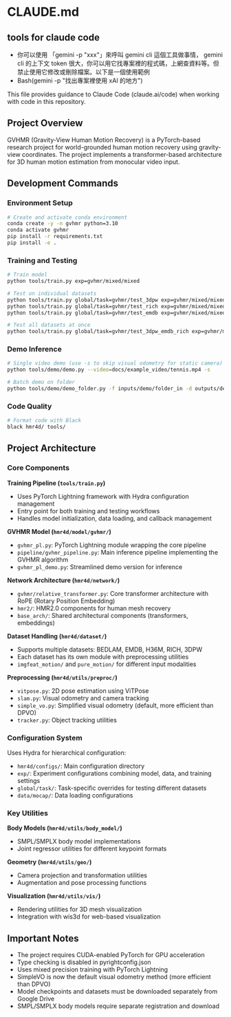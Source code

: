 # CLAUDE.md

## tools for claude code
- 你可以使用 「gemini -p "xxx"」來呼叫 gemini cli 這個工具做事情， gemini cli 的上下文 token 很大，你可以用它找專案裡的程式碼，上網查資料等。但禁止使用它修改或刪除檔案。以下是一個使用範例
- Bash(gemini -p "找出專案裡使用 xAI 的地方")

This file provides guidance to Claude Code (claude.ai/code) when working with code in this repository.

## Project Overview

GVHMR (Gravity-View Human Motion Recovery) is a PyTorch-based research project for world-grounded human motion recovery using gravity-view coordinates. The project implements a transformer-based architecture for 3D human motion estimation from monocular video input.

## Development Commands

### Environment Setup
```bash
# Create and activate conda environment
conda create -y -n gvhmr python=3.10
conda activate gvhmr
pip install -r requirements.txt
pip install -e .
```

### Training and Testing
```bash
# Train model
python tools/train.py exp=gvhmr/mixed/mixed

# Test on individual datasets
python tools/train.py global/task=gvhmr/test_3dpw exp=gvhmr/mixed/mixed ckpt_path=inputs/checkpoints/gvhmr/gvhmr_siga24_release.ckpt
python tools/train.py global/task=gvhmr/test_rich exp=gvhmr/mixed/mixed ckpt_path=inputs/checkpoints/gvhmr/gvhmr_siga24_release.ckpt
python tools/train.py global/task=gvhmr/test_emdb exp=gvhmr/mixed/mixed ckpt_path=inputs/checkpoints/gvhmr/gvhmr_siga24_release.ckpt

# Test all datasets at once
python tools/train.py global/task=gvhmr/test_3dpw_emdb_rich exp=gvhmr/mixed/mixed ckpt_path=inputs/checkpoints/gvhmr/gvhmr_siga24_release.ckpt
```

### Demo Inference
```bash
# Single video demo (use -s to skip visual odometry for static camera)
python tools/demo/demo.py --video=docs/example_video/tennis.mp4 -s

# Batch demo on folder
python tools/demo/demo_folder.py -f inputs/demo/folder_in -d outputs/demo/folder_out -s
```

### Code Quality
```bash
# Format code with Black
black hmr4d/ tools/
```

## Project Architecture

### Core Components

**Training Pipeline (`tools/train.py`)**
- Uses PyTorch Lightning framework with Hydra configuration management
- Entry point for both training and testing workflows
- Handles model initialization, data loading, and callback management

**GVHMR Model (`hmr4d/model/gvhmr/`)**
- `gvhmr_pl.py`: PyTorch Lightning module wrapping the core pipeline
- `pipeline/gvhmr_pipeline.py`: Main inference pipeline implementing the GVHMR algorithm
- `gvhmr_pl_demo.py`: Streamlined demo version for inference

**Network Architecture (`hmr4d/network/`)**
- `gvhmr/relative_transformer.py`: Core transformer architecture with RoPE (Rotary Position Embedding)
- `hmr2/`: HMR2.0 components for human mesh recovery
- `base_arch/`: Shared architectural components (transformers, embeddings)

**Dataset Handling (`hmr4d/dataset/`)**
- Supports multiple datasets: BEDLAM, EMDB, H36M, RICH, 3DPW
- Each dataset has its own module with preprocessing utilities
- `imgfeat_motion/` and `pure_motion/` for different input modalities

**Preprocessing (`hmr4d/utils/preproc/`)**
- `vitpose.py`: 2D pose estimation using ViTPose
- `slam.py`: Visual odometry and camera tracking
- `simple_vo.py`: Simplified visual odometry (default, more efficient than DPVO)
- `tracker.py`: Object tracking utilities

### Configuration System

Uses Hydra for hierarchical configuration:
- `hmr4d/configs/`: Main configuration directory
- `exp/`: Experiment configurations combining model, data, and training settings
- `global/task/`: Task-specific overrides for testing different datasets
- `data/mocap/`: Data loading configurations

### Key Utilities

**Body Models (`hmr4d/utils/body_model/`)**
- SMPL/SMPLX body model implementations
- Joint regressor utilities for different keypoint formats

**Geometry (`hmr4d/utils/geo/`)**
- Camera projection and transformation utilities
- Augmentation and pose processing functions

**Visualization (`hmr4d/utils/vis/`)**
- Rendering utilities for 3D mesh visualization
- Integration with wis3d for web-based visualization

## Important Notes

- The project requires CUDA-enabled PyTorch for GPU acceleration
- Type checking is disabled in pyrightconfig.json
- Uses mixed precision training with PyTorch Lightning
- SimpleVO is now the default visual odometry method (more efficient than DPVO)
- Model checkpoints and datasets must be downloaded separately from Google Drive
- SMPL/SMPLX body models require separate registration and download
